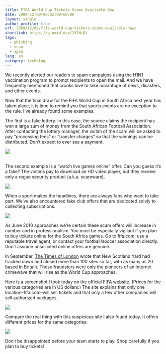 ```yaml
---
title: FIFA World Cup Tickets Scams Available Now
date: 2009-12-09T00:52:00+00:00
layout: single
author_profile: true
url: 2009/12/09/fifa-world-cup-tickets-scams-available-now/
shortlink: https://g.omid.dev/1Y7HiDt
tags:
  - phishing
  - scam
  - spam
lang: en
category: techblog
---
```

We recently alerted our readers to spam campaigns using the H1N1 vaccination program to prompt recipients to open the mail. And we have frequently mentioned that crooks love to take advantage of news, disasters, and other events.

Now that the final draw for the FIFA World Cup in South Africa next year has taken place, it is time to remind you that sports events are no exception to the rule. I’ve already found some examples.

The first is a fake lottery. In this case, the source claims the recipient has won a large sum of money from the South African Football Association. After contacting the lottery manager, the victim of the scam will be asked to pay “processing fees” or “transfer charges” so that the winnings can be distributed. Don’t expect to ever see a payment.

<div>
  <a href="http://1.bp.blogspot.com/_vaUVXcmC3OI/Sx7shkriIlI/AAAAAAAAARY/bjECXHpfmtM/s1600-h/FP_BLOG_091208_1.jpg" imageanchor="1"><img border="0" src="http://1.bp.blogspot.com/_vaUVXcmC3OI/Sx7shkriIlI/AAAAAAAAARY/bjECXHpfmtM/s640/FP_BLOG_091208_1.jpg" /></a>
</div>

<div>
  <br /><a name="more"></a></p>
</div>

The second example is a “watch live games online” offer. Can you guess it’s a fake? The victims pay to download an HD video player, but they receive only a rogue security product (a.k.a. scareware).

<div>
</div>

<div>
  <a href="http://3.bp.blogspot.com/_vaUVXcmC3OI/Sx7syfA9CMI/AAAAAAAAARg/A9k_kd5ZwaI/s1600-h/FP_BLOG_091208_2.jpg" imageanchor="1"><img border="0" src="http://3.bp.blogspot.com/_vaUVXcmC3OI/Sx7syfA9CMI/AAAAAAAAARg/A9k_kd5ZwaI/s640/FP_BLOG_091208_2.jpg" /></a>
</div>

<div>
</div>

When a sport makes the headlines, there are always fans who want to take part. We’ve also encountered fake club offers that are dedicated solely to collecting subscriptions.

<div>
</div>

<div>
  <a href="http://4.bp.blogspot.com/_vaUVXcmC3OI/Sx7s0k_tONI/AAAAAAAAARo/i_JY--Xgwnk/s1600-h/FP_BLOG_091208_3.jpg" imageanchor="1"><img border="0" src="http://4.bp.blogspot.com/_vaUVXcmC3OI/Sx7s0k_tONI/AAAAAAAAARo/i_JY--Xgwnk/s640/FP_BLOG_091208_3.jpg" /></a>
</div>

<div>
</div>

As June 2010 approaches we’re certain these scam offers will increase in number and in professionalism. You must be especially vigilant if you plan to buy tickets online for the South Africa games. Go to fifa.com, use a reputable travel agent, or contact your football/soccer association directly. Don’t assume unsolicited online offers are genuine.

In September, [The Times of London](http://www.timesonline.co.uk/tol/sport/football/article6848266.ece) wrote that New Scotland Yard had tracked down and closed more than 100 sites so far, with as many as 20 based in Britain. These fraudsters were only the pioneers of an Internet crimewave that will rise as the World Cup approaches.

Here is a screenshot I took today on the official [FIFA website](http://fr.fifa.com/mm/document/tournament/ticketing/01/03/06/20/2010fwcigptaf-french-final-03.03.09.pdf). (Prices for the various categories are in US dollars.) The site explains that only one location–fifa.com–will sell tickets and that only a few other companies will sell authorized packages.

<div>
</div>

<div>
  <a href="http://4.bp.blogspot.com/_vaUVXcmC3OI/Sx7s1_-InqI/AAAAAAAAARw/iF45C4F1NAw/s1600-h/FP_BLOG_091208_4.jpg" imageanchor="1"><img border="0" src="http://4.bp.blogspot.com/_vaUVXcmC3OI/Sx7s1_-InqI/AAAAAAAAARw/iF45C4F1NAw/s640/FP_BLOG_091208_4.jpg" /></a>
</div>

Compare the real thing with this suspicious site I also found today. It offers different prices for the same categories:

<div>
</div>

<div>
  <a href="http://1.bp.blogspot.com/_vaUVXcmC3OI/Sx7s3tgmypI/AAAAAAAAAR4/qXCq5J0gZbA/s1600-h/FP_BLOG_091208_5.jpg" imageanchor="1"><img border="0" src="http://1.bp.blogspot.com/_vaUVXcmC3OI/Sx7s3tgmypI/AAAAAAAAAR4/qXCq5J0gZbA/s640/FP_BLOG_091208_5.jpg" /></a>
</div>

<div>
</div>

Don’t be disappointed before your team starts to play. Shop carefully if you plan to buy tickets!